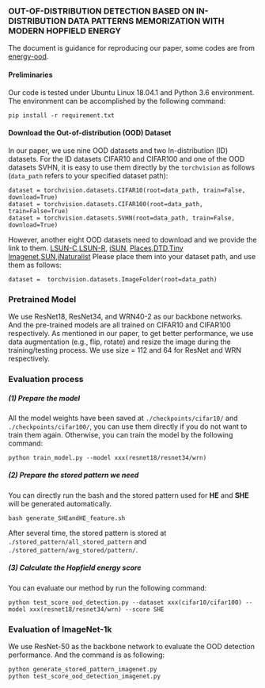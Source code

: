 ### OUT-OF-DISTRIBUTION DETECTION BASED ON IN-DISTRIBUTION DATA PATTERNS MEMORIZATION WITH MODERN HOPFIELD ENERGY

The document is guidance for reproducing our paper, some codes are from [energy-ood](https://github.com/wetliu/energy_ood).

#### Preliminaries
Our code is tested under Ubuntu Linux 18.04.1 and Python 3.6 environment. The environment can be accomplished by the following command:
```
pip install -r requirement.txt
```

#### Download the Out-of-distribution (OOD) Dataset
In our paper, we use nine OOD datasets and two In-distribution (ID) datasets.
 For the ID datasets CIFAR10 and CIFAR100 and one of the OOD datasets SVHN, it is easy to use them directly by the ```torchvision``` as follows (```data_path``` refers to your specified dataset path):
```
dataset = torchvision.datasets.CIFAR10(root=data_path, train=False, download=True)
dataset = torchvision.datasets.CIFAR100(root=data_path, train=False=True)
dataset = torchvision.datasets.SVHN(root=data_path, train=False, download=True)
```
However, another eight OOD datasets need to download and we provide the link to them.
[LSUN-C](https://www.dropbox.com/s/fhtsw1m3qxlwj6h/LSUN.tar.gz),[LSUN-R](https://www.dropbox.com/s/moqh2wh8696c3yl/LSUN_resize.tar.gz), [iSUN](https://www.dropbox.com/s/ssz7qxfqae0cca5/iSUN.tar.gz), [Places](http://pages.cs.wisc.edu/~huangrui/imagenet_ood_dataset/),[DTD](https://www.robots.ox.ac.uk/~vgg/data/dtd/),[Tiny Imagenet](https://www.dropbox.com/s/kp3my3412u5k9rl/Imagenet_resize.tar.gz),[SUN](http://pages.cs.wisc.edu/~huangrui/imagenet_ood_dataset/),[iNaturalist](http://pages.cs.wisc.edu/~huangrui/imagenet_ood_dataset/)
Please place them into your dataset path, and use them as follows:
```
dataset =  torchvision.datasets.ImageFolder(root=data_path)
```
### Pretrained Model
We use ResNet18, ResNet34, and WRN40-2 as our backbone networks. And the pre-trained models are all trained on CIFAR10 and CIFAR100 respectively.  As mentioned in our paper, to get better performance, we use data augmentation (e.g., flip, rotate) and resize the image during the training/testing process. We use size = 112 and 64 for ResNet and WRN respectively.

### Evaluation process
##### (1) Prepare the model
All the model weights have been saved at ```./checkpoints/cifar10/``` and ```./checkpoints/cifar100/```, you can use them directly if you do not want to train them again.
Otherwise, you can train the model by the following command:
```
python train_model.py --model xxx(resnet18/resnet34/wrn)
```
##### (2) Prepare the stored pattern we need
You can directly run the bash and the stored pattern used for **HE** and **SHE** will be generated automatically.
```
bash generate_SHEandHE_feature.sh
```
After several time, the stored pattern is stored at ```./stored_pattern/all_stored_pattern``` and ```./stored_pattern/avg_stored/pattern/```.

##### (3) Calculate the Hopfield energy score
You can evaluate our method by run the following command:
```
python test_score_ood_detection.py --dataset xxx(cifar10/cifar100) --model xxx(resnet18/resnet34/wrn) --score SHE
```
### Evaluation of ImageNet-1k
We use ResNet-50 as the backbone network to evaluate the OOD detection performance. And the command is as following:
```
python generate_stored_pattern_imagenet.py
python test_score_ood_detection_imagenet.py
```
